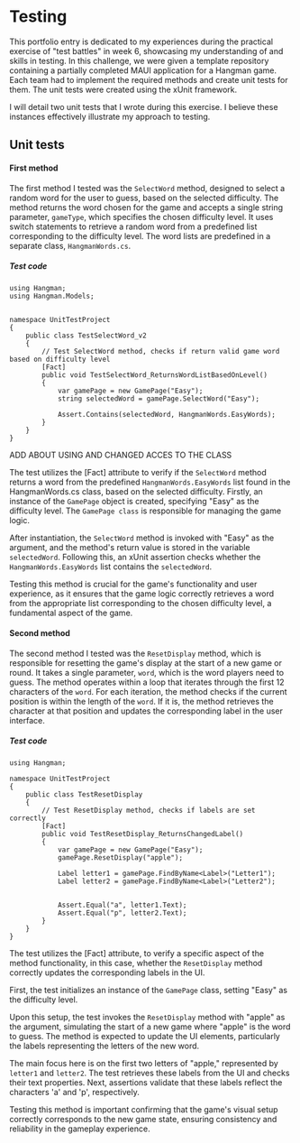 # Testing

This portfolio entry is dedicated to my experiences during the practical exercise of "test battles" in week 6, showcasing my understanding of and skills in testing. In this challenge, we were given a template repository containing a partially completed MAUI application for a Hangman game. Each team had to implement the required methods and create unit tests for them. The unit tests were created using the xUnit framework.

I will detail two unit tests that I wrote during this exercise. I believe these instances effectively illustrate my approach to testing.

## Unit tests

#### First method

The first method I tested was the `SelectWord` method, designed to select a random word for the user to guess, based on the selected difficulty. The method returns the word chosen for the game and accepts a single string parameter, `gameType`, which specifies the chosen difficulty level. It uses switch statements to retrieve a random word from a predefined list corresponding to the difficulty level. The word lists are predefined in a separate class, `HangmanWords.cs`.

##### Test code

```
using Hangman;
using Hangman.Models;


namespace UnitTestProject
{
    public class TestSelectWord_v2
    {
        // Test SelectWord method, checks if return valid game word based on difficulty level
        [Fact]
        public void TestSelectWord_ReturnsWordListBasedOnLevel()
        {
            var gamePage = new GamePage("Easy");
            string selectedWord = gamePage.SelectWord("Easy");

            Assert.Contains(selectedWord, HangmanWords.EasyWords);
        }
    }
}
```



ADD ABOUT USING AND CHANGED ACCES TO THE CLASS


The test utilizes the [Fact] attribute to verify if the `SelectWord` method returns a word from the predefined `HangmanWords.EasyWords` list found in the HangmanWords.cs class, based on the selected difficulty. Firstly, an instance of the `GamePage` object is created, specifying "Easy" as the difficulty level. The `GamePage class` is responsible for managing the game logic.

After instantiation, the `SelectWord` method is invoked with "Easy" as the argument, and the method's return value is stored in the variable `selectedWord`. Following this, an xUnit assertion checks whether the `HangmanWords.EasyWords` list contains the `selectedWord`.

Testing this method is crucial for the game's functionality and user experience, as it ensures that the game logic correctly retrieves a word from the appropriate list corresponding to the chosen difficulty level, a fundamental aspect of the game.


#### Second method

The second method I tested was the `ResetDisplay` method, which is responsible for resetting the game's display at the start of a new game or round. It takes a single parameter, `word`, which is the word players need to guess. The method operates within a loop that iterates through the first 12 characters of the `word`. For each iteration, the method checks if the current position is within the length of the `word`. If it is, the method retrieves the character at that position and updates the corresponding label in the user interface. 

##### Test code

```
using Hangman;

namespace UnitTestProject
{
    public class TestResetDisplay
    {
        // Test ResetDisplay method, checks if labels are set correctly 
        [Fact]
        public void TestResetDisplay_ReturnsChangedLabel()
        {
            var gamePage = new GamePage("Easy");
            gamePage.ResetDisplay("apple");

            Label letter1 = gamePage.FindByName<Label>("Letter1");
            Label letter2 = gamePage.FindByName<Label>("Letter2");


            Assert.Equal("a", letter1.Text);
            Assert.Equal("p", letter2.Text);
        }
    }
}
```
The test utilizes the [Fact] attribute, to verify a specific aspect of the method functionality, in this case, whether the `ResetDisplay` method correctly updates the corresponding labels in the UI.

First, the test initializes an instance of the `GamePage` class, setting "Easy" as the difficulty level. 

Upon this setup, the test invokes the `ResetDisplay` method with "apple" as the argument, simulating the start of a new game where "apple" is the word to guess. The method is expected to update the UI elements, particularly the labels representing the letters of the new word.

The main focus here is on the first two letters of "apple," represented by `letter1` and `letter2`. The test retrieves these labels from the UI and checks their text properties. Next, assertions validate that these labels reflect the characters 'a' and 'p', respectively.

Testing this method is important confirming that the game's visual setup correctly corresponds to the new game state, ensuring consistency and reliability in the gameplay experience.

